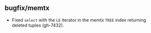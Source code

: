 ## bugfix/memtx

* Fixed `select` with the `LE` iterator in the memtx ``TREE`` index returning
  deleted tuples (gh-7432).
